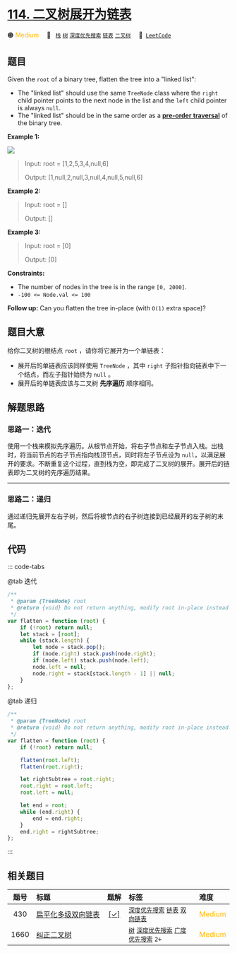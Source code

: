 # [114. 二叉树展开为链表](https://leetcode.com/problems/flatten-binary-tree-to-linked-list)

🟠 <font color=#ffb800>Medium</font>&emsp; 🔖&ensp; [`栈`](/outline/tag/stack.md) [`树`](/outline/tag/tree.md) [`深度优先搜索`](/outline/tag/depth-first-search.md) [`链表`](/outline/tag/linked-list.md) [`二叉树`](/outline/tag/binary-tree.md)&emsp; 🔗&ensp;[`LeetCode`](https://leetcode.com/problems/flatten-binary-tree-to-linked-list)

## 题目

Given the `root` of a binary tree, flatten the tree into a "linked list":

- The "linked list" should use the same `TreeNode` class where the `right` child pointer points to the next node in the list and the `left` child pointer is always `null`.
- The "linked list" should be in the same order as a [**pre-order** **traversal**](https://en.wikipedia.org/wiki/Tree_traversal#Pre-order,_NLR) of the binary tree.

**Example 1:**

![](https://assets.leetcode.com/uploads/2021/01/14/flaten.jpg)

> Input: root = [1,2,5,3,4,null,6]
>
> Output: [1,null,2,null,3,null,4,null,5,null,6]

**Example 2:**

> Input: root = []
>
> Output: []

**Example 3:**

> Input: root = [0]
>
> Output: [0]

**Constraints:**

- The number of nodes in the tree is in the range `[0, 2000]`.
- `-100 <= Node.val <= 100`

**Follow up:** Can you flatten the tree in-place (with `O(1)` extra space)?

## 题目大意

给你二叉树的根结点 `root` ，请你将它展开为一个单链表：

- 展开后的单链表应该同样使用 `TreeNode` ，其中 `right` 子指针指向链表中下一个结点，而左子指针始终为 `null` 。
- 展开后的单链表应该与二叉树 **先序遍历** 顺序相同。

## 解题思路

### 思路一：迭代

使用一个栈来模拟先序遍历。从根节点开始，将右子节点和左子节点入栈。出栈时，将当前节点的右子节点指向栈顶节点，同时将左子节点设为 `null`，以满足展开的要求。不断重复这个过程，直到栈为空，即完成了二叉树的展开。展开后的链表即为二叉树的先序遍历结果。

---

### 思路二：递归

通过递归先展开左右子树，然后将根节点的右子树连接到已经展开的左子树的末尾。

## 代码

::: code-tabs

@tab 迭代

```javascript
/**
 * @param {TreeNode} root
 * @return {void} Do not return anything, modify root in-place instead.
 */
var flatten = function (root) {
	if (!root) return null;
	let stack = [root];
	while (stack.length) {
		let node = stack.pop();
		if (node.right) stack.push(node.right);
		if (node.left) stack.push(node.left);
		node.left = null;
		node.right = stack[stack.length - 1] || null;
	}
};
```

@tab 递归

```javascript
/**
 * @param {TreeNode} root
 * @return {void} Do not return anything, modify root in-place instead.
 */
var flatten = function (root) {
	if (!root) return null;

	flatten(root.left);
	flatten(root.right);

	let rightSubtree = root.right;
	root.right = root.left;
	root.left = null;

	let end = root;
	while (end.right) {
		end = end.right;
	}
	end.right = rightSubtree;
};
```

:::

## 相关题目

<!-- prettier-ignore -->
| 题号 | 标题 | 题解 | 标签 | 难度 |
| :------: | :------ | :------: | :------ | :------ |
| 430 | [扁平化多级双向链表](https://leetcode.com/problems/flatten-a-multilevel-doubly-linked-list) | [[✓]](/problem/0430.md) |  [`深度优先搜索`](/outline/tag/depth-first-search.md) [`链表`](/outline/tag/linked-list.md) [`双向链表`](/outline/tag/doubly-linked-list.md) | <font color=#ffb800>Medium</font> |
| 1660 | [纠正二叉树](https://leetcode.com/problems/correct-a-binary-tree) |  |  [`树`](/outline/tag/tree.md) [`深度优先搜索`](/outline/tag/depth-first-search.md) [`广度优先搜索`](/outline/tag/breadth-first-search.md) `2+` | <font color=#ffb800>Medium</font> |

<style>
.blue {
    background-color: #096dd9;
    padding: 0.25rem 0.5rem;
    margin: 0;
    font-size: 0.85em;
    border-radius: 3px;
    color: white;
    font-weight: 500;
}
table th:first-of-type { width: 10%; }
table th:nth-of-type(2) { width: 35%; }
table th:nth-of-type(3) { width: 10%; }
table th:nth-of-type(4) { width: 35%; }
table th:nth-of-type(5) { width: 10%; }
</style>
